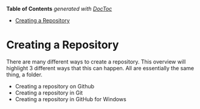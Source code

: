 **Table of Contents**  *generated with [DocToc](http://doctoc.herokuapp.com/)*

- [Creating a Repository](#creating-a-repository)

Creating a Repository
=====================

There are many different ways to create a repository.  This overview will highlight 3 different ways that this can happen.  All are essentially the same thing, a folder.

* Creating a repository on Github
* Creating a repository in Git
* Creating a repository in GitHub for Windows
